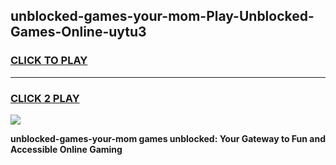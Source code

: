 
## unblocked-games-your-mom-Play-Unblocked-Games-Online-uytu3
<h3>
<a href="https://premium76.site?title=unblocked-games-your-mom&ref=25A">CLICK TO PLAY</a></h3>
<hr>

<h3>
<a href="https://premium76.site?title=unblocked-games-your-mom&ref=25A">CLICK 2 PLAY</a>
  
</h3>

<a href="https://premium76.site?title=unblocked-games-your-mom&ref=25A"><img src="https://clearcache.store/games.png"></a>


**unblocked-games-your-mom games unblocked: Your Gateway to Fun and Accessible Online Gaming**
